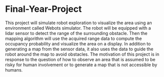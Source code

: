 # Final-Year-Project
This project will simulate robot exploration to visualize the area using an environment called Webots simulator. The robot will be equipped with a lidar sensor to detect the range of the surrounding obstacle. Then the mapping algorithm will use the acquired range data to compute the occupancy probability and visualize the area on a display. In addition to generating a map from the sensor data, it also uses the data to guide the robot around the map to avoid obstacles. The motivation of this project is in response to the question of how to observe an area that is assumed to be risky for human involvement or to generate a map that is not accessible by humans.
